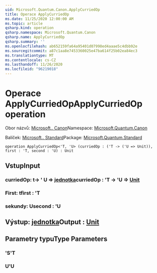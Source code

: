 ```yaml
---
uid: Microsoft.Quantum.Canon.ApplyCurriedOp
title: Operace ApplyCurriedOp
ms.date: 11/25/2020 12:00:00 AM
ms.topic: article
qsharp.kind: operation
qsharp.namespace: Microsoft.Quantum.Canon
qsharp.name: ApplyCurriedOp
qsharp.summary: ''
ms.openlocfilehash: ab652159fa64a95401d07998ed4aaae5c4dbb92e
ms.sourcegitcommit: a87c1aa8e7453360025e47ba614f25b02ea84ec3
ms.translationtype: MT
ms.contentlocale: cs-CZ
ms.lasthandoff: 11/26/2020
ms.locfileid: "96219018"
---
```

# <a name="applycurriedop-operation"></a><span data-ttu-id="22234-102">Operace ApplyCurriedOp</span><span class="sxs-lookup"><span data-stu-id="22234-102">ApplyCurriedOp operation</span></span>

<span data-ttu-id="22234-103">Obor názvů: [Microsoft.. Canon](xref:Microsoft.Quantum.Canon)</span><span class="sxs-lookup"><span data-stu-id="22234-103">Namespace: [Microsoft.Quantum.Canon](xref:Microsoft.Quantum.Canon)</span></span>

<span data-ttu-id="22234-104">Balíček: [Microsoft.. Standard](https://nuget.org/packages/Microsoft.Quantum.Standard)</span><span class="sxs-lookup"><span data-stu-id="22234-104">Package: [Microsoft.Quantum.Standard](https://nuget.org/packages/Microsoft.Quantum.Standard)</span></span>




```qsharp
operation ApplyCurriedOp<'T, 'U> (curriedOp : ('T -> ('U => Unit)), first : 'T, second : 'U) : Unit
```


## <a name="input"></a><span data-ttu-id="22234-105">Vstup</span><span class="sxs-lookup"><span data-stu-id="22234-105">Input</span></span>

### <a name="curriedop--t---u--unit"></a><span data-ttu-id="22234-106">curriedOp: t-> ' U => [jednotka](xref:microsoft.quantum.lang-ref.unit)</span><span class="sxs-lookup"><span data-stu-id="22234-106">curriedOp : 'T -> 'U => [Unit](xref:microsoft.quantum.lang-ref.unit)</span></span> 




### <a name="first--t"></a><span data-ttu-id="22234-107">First: t</span><span class="sxs-lookup"><span data-stu-id="22234-107">first : 'T</span></span>




### <a name="second--u"></a><span data-ttu-id="22234-108">sekundy: U</span><span class="sxs-lookup"><span data-stu-id="22234-108">second : 'U</span></span>





## <a name="output--unit"></a><span data-ttu-id="22234-109">Výstup: [jednotka](xref:microsoft.quantum.lang-ref.unit)</span><span class="sxs-lookup"><span data-stu-id="22234-109">Output : [Unit](xref:microsoft.quantum.lang-ref.unit)</span></span>



## <a name="type-parameters"></a><span data-ttu-id="22234-110">Parametry typu</span><span class="sxs-lookup"><span data-stu-id="22234-110">Type Parameters</span></span>

### <a name="t"></a><span data-ttu-id="22234-111">'S</span><span class="sxs-lookup"><span data-stu-id="22234-111">'T</span></span>


### <a name="u"></a><span data-ttu-id="22234-112">U</span><span class="sxs-lookup"><span data-stu-id="22234-112">'U</span></span>

